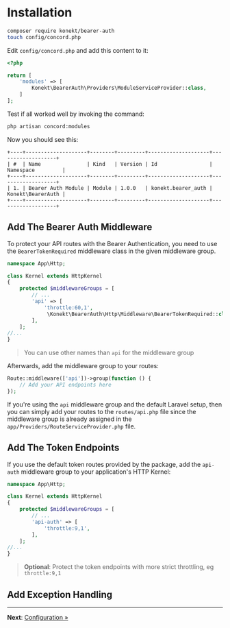 # Installation

```bash
composer require konekt/bearer-auth
touch config/concord.php
```

Edit `config/concord.php` and add this content to it:

```php
<?php

return [
    'modules' => [
        Konekt\BearerAuth\Providers\ModuleServiceProvider::class,
    ]
];
```

Test if all worked well by invoking the command:

```bash
php artisan concord:modules
```

Now you should see this:

```
+----+--------------------+--------+---------+--------------------+-------------------+
| #  | Name               | Kind   | Version | Id                 | Namespace         |
+----+--------------------+--------+---------+--------------------+-------------------+
| 1. | Bearer Auth Module | Module | 1.0.0   | konekt.bearer_auth | Konekt\BearerAuth |
+----+--------------------+--------+---------+--------------------+-------------------+
```

## Add The Bearer Auth Middleware

To protect your API routes with the Bearer Authentication, you need to
use the `BearerTokenRequired` middleware class in the given middleware
group.

```php
namespace App\Http;

class Kernel extends HttpKernel
{
    protected $middlewareGroups = [
        // ...
        'api' => [
            'throttle:60,1',
             \Konekt\BearerAuth\Http\Middleware\BearerTokenRequired::class
        ],
    ];
//...
}
```

> You can use other names than `api` for the middleware group

Afterwards, add the middleware group to your routes:

```php
Route::middleware(['api'])->group(function () {
    // Add your API endpoints here
});
```

If you're using the `api` middleware group and the default Laravel setup,
then you can simply add your routes to the `routes/api.php` file since
the middleware group is already assigned in the
`app/Providers/RouteServiceProvider.php` file.

## Add The Token Endpoints

If you use the default token routes provided by the package, add the
`api-auth` middleware group to your application's HTTP Kernel:

```php
namespace App\Http;

class Kernel extends HttpKernel
{
    protected $middlewareGroups = [
        // ...
        'api-auth' => [
            'throttle:9,1',
        ],
    ];
//...
}
```

> **Optional**: Protect the token endpoints with more strict throttling, eg `throttle:9,1`

## Add Exception Handling

---

**Next**: [Configuration &raquo;](configuration.md)
